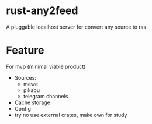 # rust-any2feed

A pluggable localhost server for convert any source to rss

# Feature

For mvp  (minimal viable product)

* Sources:
    - mewe 
    - pikabu
    - telegram channels
* Cache storage
* Config 
* try no use external crates, make own for study

